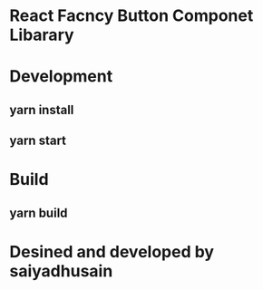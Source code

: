 # React Facncy Button Componet Libarary 

# Development 
## yarn install 
## yarn start

# Build 
## yarn build

# Desined and developed by saiyadhusain
